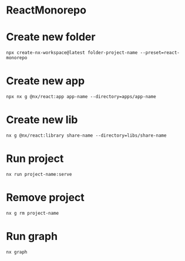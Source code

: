 # ReactMonorepo

# Create new folder

```shell
npx create-nx-workspace@latest folder-project-name --preset=react-monorepo
```

# Create new app 
```shell
npx nx g @nx/react:app app-name --directory=apps/app-name
```

# Create new lib 
```shell
nx g @nx/react:library share-name --directory=libs/share-name
```

# Run project
```shell
nx run project-name:serve
```

# Remove project 

```shell
nx g rm project-name
```

# Run graph
```shell
nx graph
```
